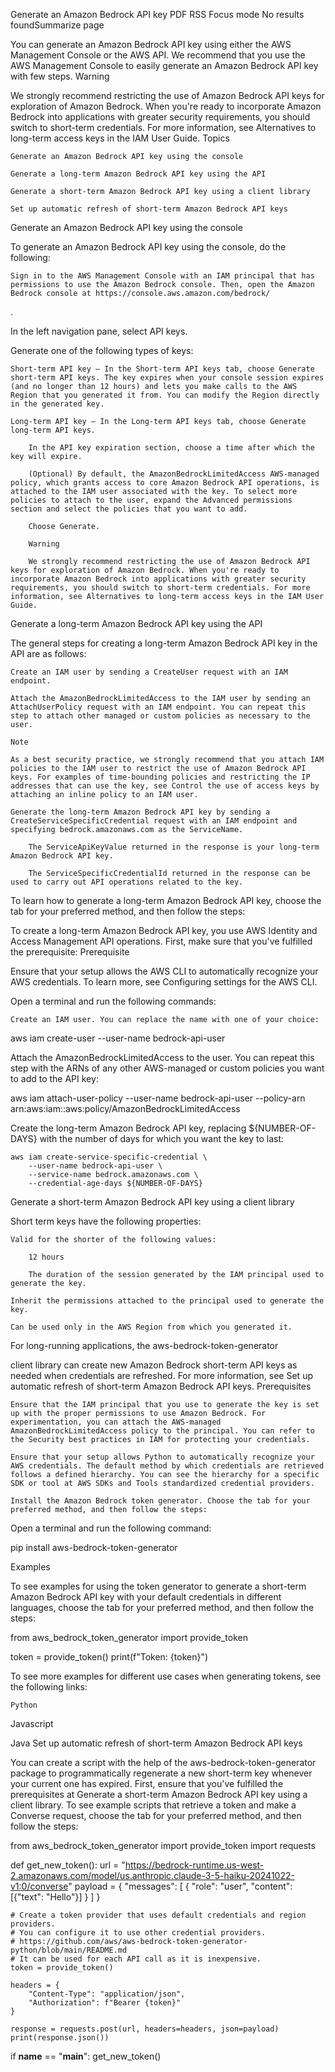 Generate an Amazon Bedrock API key
PDF
RSS
Focus mode
No results foundSummarize page

You can generate an Amazon Bedrock API key using either the AWS Management Console or the AWS API. We recommend that you use the AWS Management Console to easily generate an Amazon Bedrock API key with few steps.
Warning

We strongly recommend restricting the use of Amazon Bedrock API keys for exploration of Amazon Bedrock. When you're ready to incorporate Amazon Bedrock into applications with greater security requirements, you should switch to short-term credentials. For more information, see Alternatives to long-term access keys in the IAM User Guide.
Topics

    Generate an Amazon Bedrock API key using the console

    Generate a long-term Amazon Bedrock API key using the API

    Generate a short-term Amazon Bedrock API key using a client library

    Set up automatic refresh of short-term Amazon Bedrock API keys

Generate an Amazon Bedrock API key using the console

To generate an Amazon Bedrock API key using the console, do the following:

    Sign in to the AWS Management Console with an IAM principal that has permissions to use the Amazon Bedrock console. Then, open the Amazon Bedrock console at https://console.aws.amazon.com/bedrock/

.

In the left navigation pane, select API keys.

Generate one of the following types of keys:

    Short-term API key – In the Short-term API keys tab, choose Generate short-term API keys. The key expires when your console session expires (and no longer than 12 hours) and lets you make calls to the AWS Region that you generated it from. You can modify the Region directly in the generated key.

    Long-term API key – In the Long-term API keys tab, choose Generate long-term API keys.

        In the API key expiration section, choose a time after which the key will expire.

        (Optional) By default, the AmazonBedrockLimitedAccess AWS-managed policy, which grants access to core Amazon Bedrock API operations, is attached to the IAM user associated with the key. To select more policies to attach to the user, expand the Advanced permissions section and select the policies that you want to add.

        Choose Generate.

        Warning

        We strongly recommend restricting the use of Amazon Bedrock API keys for exploration of Amazon Bedrock. When you're ready to incorporate Amazon Bedrock into applications with greater security requirements, you should switch to short-term credentials. For more information, see Alternatives to long-term access keys in the IAM User Guide.

Generate a long-term Amazon Bedrock API key using the API

The general steps for creating a long-term Amazon Bedrock API key in the API are as follows:

    Create an IAM user by sending a CreateUser request with an IAM endpoint.

    Attach the AmazonBedrockLimitedAccess to the IAM user by sending an AttachUserPolicy request with an IAM endpoint. You can repeat this step to attach other managed or custom policies as necessary to the user.

    Note

    As a best security practice, we strongly recommend that you attach IAM policies to the IAM user to restrict the use of Amazon Bedrock API keys. For examples of time-bounding policies and restricting the IP addresses that can use the key, see Control the use of access keys by attaching an inline policy to an IAM user.

    Generate the long-term Amazon Bedrock API key by sending a CreateServiceSpecificCredential request with an IAM endpoint and specifying bedrock.amazonaws.com as the ServiceName.

        The ServiceApiKeyValue returned in the response is your long-term Amazon Bedrock API key.

        The ServiceSpecificCredentialId returned in the response can be used to carry out API operations related to the key.

To learn how to generate a long-term Amazon Bedrock API key, choose the tab for your preferred method, and then follow the steps:

To create a long-term Amazon Bedrock API key, you use AWS Identity and Access Management API operations. First, make sure that you've fulfilled the prerequisite:
Prerequisite

Ensure that your setup allows the AWS CLI to automatically recognize your AWS credentials. To learn more, see Configuring settings for the AWS CLI.

Open a terminal and run the following commands:

    Create an IAM user. You can replace the name with one of your choice:

aws iam create-user --user-name bedrock-api-user

Attach the AmazonBedrockLimitedAccess to the user. You can repeat this step with the ARNs of any other AWS-managed or custom policies you want to add to the API key:

aws iam attach-user-policy --user-name bedrock-api-user --policy-arn arn:aws:iam::aws:policy/AmazonBedrockLimitedAccess

Create the long-term Amazon Bedrock API key, replacing ${NUMBER-OF-DAYS} with the number of days for which you want the key to last:

    aws iam create-service-specific-credential \
        --user-name bedrock-api-user \
        --service-name bedrock.amazonaws.com \
        --credential-age-days ${NUMBER-OF-DAYS}

Generate a short-term Amazon Bedrock API key using a client library

Short term keys have the following properties:

    Valid for the shorter of the following values:

        12 hours

        The duration of the session generated by the IAM principal used to generate the key.

    Inherit the permissions attached to the principal used to generate the key.

    Can be used only in the AWS Region from which you generated it.

For long-running applications, the aws-bedrock-token-generator

client library can create new Amazon Bedrock short-term API keys as needed when credentials are refreshed. For more information, see Set up automatic refresh of short-term Amazon Bedrock API keys.
Prerequisites

    Ensure that the IAM principal that you use to generate the key is set up with the proper permissions to use Amazon Bedrock. For experimentation, you can attach the AWS-managed AmazonBedrockLimitedAccess policy to the principal. You can refer to the Security best practices in IAM for protecting your credentials.

    Ensure that your setup allows Python to automatically recognize your AWS credentials. The default method by which credentials are retrieved follows a defined hierarchy. You can see the hierarchy for a specific SDK or tool at AWS SDKs and Tools standardized credential providers.

    Install the Amazon Bedrock token generator. Choose the tab for your preferred method, and then follow the steps:

Open a terminal and run the following command:

pip install aws-bedrock-token-generator

Examples

To see examples for using the token generator to generate a short-term Amazon Bedrock API key with your default credentials in different languages, choose the tab for your preferred method, and then follow the steps:

from aws_bedrock_token_generator import provide_token

token = provide_token()
print(f"Token: {token}")

To see more examples for different use cases when generating tokens, see the following links:

    Python

Javascript

Java
Set up automatic refresh of short-term Amazon Bedrock API keys

You can create a script with the help of the aws-bedrock-token-generator package to programmatically regenerate a new short-term key whenever your current one has expired. First, ensure that you've fulfilled the prerequisites at Generate a short-term Amazon Bedrock API key using a client library. To see example scripts that retrieve a token and make a Converse request, choose the tab for your preferred method, and then follow the steps:

from aws_bedrock_token_generator import provide_token
import requests

def get_new_token():
    url = "https://bedrock-runtime.us-west-2.amazonaws.com/model/us.anthropic.claude-3-5-haiku-20241022-v1:0/converse"
    payload = {
        "messages": [
            {
                "role": "user",
                "content": [{"text": "Hello"}]
            }
        ]
    }

    # Create a token provider that uses default credentials and region providers.
    # You can configure it to use other credential providers.
    # https://github.com/aws/aws-bedrock-token-generator-python/blob/main/README.md
    # It can be used for each API call as it is inexpensive.
    token = provide_token()

    headers = {
        "Content-Type": "application/json",
        "Authorization": f"Bearer {token}"
    }

    response = requests.post(url, headers=headers, json=payload)
    print(response.json())

if __name__ == "__main__":
    get_new_token()